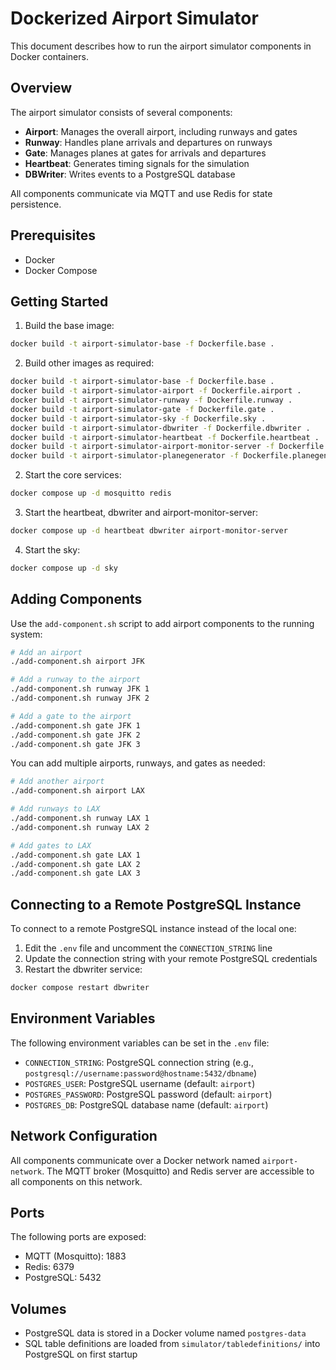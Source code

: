 # Dockerized Airport Simulator

This document describes how to run the airport simulator components in Docker containers.

## Overview

The airport simulator consists of several components:

- **Airport**: Manages the overall airport, including runways and gates
- **Runway**: Handles plane arrivals and departures on runways
- **Gate**: Manages planes at gates for arrivals and departures
- **Heartbeat**: Generates timing signals for the simulation
- **DBWriter**: Writes events to a PostgreSQL database

All components communicate via MQTT and use Redis for state persistence.

## Prerequisites

- Docker
- Docker Compose

## Getting Started

1. Build the base image:

```bash
docker build -t airport-simulator-base -f Dockerfile.base .
```

2. Build other images as required:

```bash
docker build -t airport-simulator-base -f Dockerfile.base .
docker build -t airport-simulator-airport -f Dockerfile.airport .
docker build -t airport-simulator-runway -f Dockerfile.runway .
docker build -t airport-simulator-gate -f Dockerfile.gate .
docker build -t airport-simulator-sky -f Dockerfile.sky .
docker build -t airport-simulator-dbwriter -f Dockerfile.dbwriter .
docker build -t airport-simulator-heartbeat -f Dockerfile.heartbeat .
docker build -t airport-simulator-airport-monitor-server -f Dockerfile.airport-monitor-server .
docker build -t airport-simulator-planegenerator -f Dockerfile.planegenerator .
```

2. Start the core services:

```bash
docker compose up -d mosquitto redis
```

3. Start the heartbeat, dbwriter and airport-monitor-server:

```bash
docker compose up -d heartbeat dbwriter airport-monitor-server
```

4. Start the sky:

```bash
docker compose up -d sky
```

## Adding Components

Use the `add-component.sh` script to add airport components to the running system:

```bash
# Add an airport
./add-component.sh airport JFK

# Add a runway to the airport
./add-component.sh runway JFK 1
./add-component.sh runway JFK 2

# Add a gate to the airport
./add-component.sh gate JFK 1
./add-component.sh gate JFK 2
./add-component.sh gate JFK 3
```

You can add multiple airports, runways, and gates as needed:

```bash
# Add another airport
./add-component.sh airport LAX

# Add runways to LAX
./add-component.sh runway LAX 1
./add-component.sh runway LAX 2

# Add gates to LAX
./add-component.sh gate LAX 1
./add-component.sh gate LAX 2
./add-component.sh gate LAX 3
```

## Connecting to a Remote PostgreSQL Instance

To connect to a remote PostgreSQL instance instead of the local one:

1. Edit the `.env` file and uncomment the `CONNECTION_STRING` line
2. Update the connection string with your remote PostgreSQL credentials
3. Restart the dbwriter service:

```bash
docker compose restart dbwriter
```

## Environment Variables

The following environment variables can be set in the `.env` file:

- `CONNECTION_STRING`: PostgreSQL connection string (e.g., `postgresql://username:password@hostname:5432/dbname`)
- `POSTGRES_USER`: PostgreSQL username (default: `airport`)
- `POSTGRES_PASSWORD`: PostgreSQL password (default: `airport`)
- `POSTGRES_DB`: PostgreSQL database name (default: `airport`)

## Network Configuration

All components communicate over a Docker network named `airport-network`. The MQTT broker (Mosquitto) and Redis server are accessible to all components on this network.

## Ports

The following ports are exposed:

- MQTT (Mosquitto): 1883
- Redis: 6379
- PostgreSQL: 5432

## Volumes

- PostgreSQL data is stored in a Docker volume named `postgres-data`
- SQL table definitions are loaded from `simulator/tabledefinitions/` into PostgreSQL on first startup
